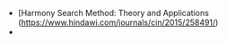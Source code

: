 - [Harmony Search Method: Theory and Applications (https://www.hindawi.com/journals/cin/2015/258491/)
-